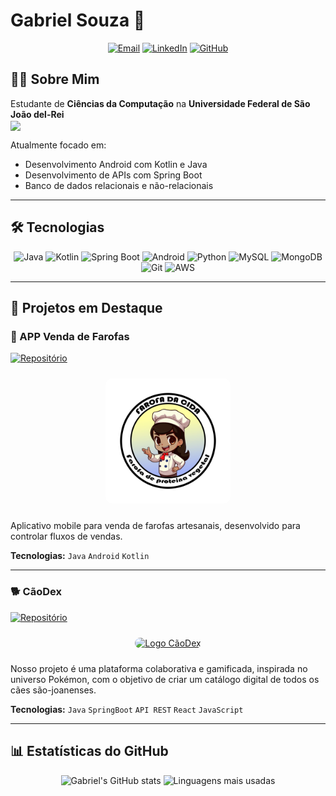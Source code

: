 # Gabriel Souza 👋

<div align="center">
  
[![Email](https://img.shields.io/badge/Email-gabrielsisou@gmail.com-red?style=for-the-badge&logo=gmail)](mailto:gabrielsisou@gmail.com)
[![LinkedIn](https://img.shields.io/badge/LinkedIn-GabrielSouza-blue?style=for-the-badge&logo=linkedin)](https://www.linkedin.com/in/gabriel-souza-563701347/)
[![GitHub](https://img.shields.io/badge/GitHub-Gabriel--Souza18-black?style=for-the-badge&logo=github)](https://github.com/Gabriel-Souza18)

</div>

## 👨‍🎓 Sobre Mim

Estudante de **Ciências da Computação** na **Universidade Federal de São João del-Rei**  
<img align="center" src="https://upload.wikimedia.org/wikipedia/commons/7/7d/Logo_ufsj.gif" height="64">

Atualmente focado em:
- Desenvolvimento Android com Kotlin e Java
- Desenvolvimento de APIs com Spring Boot
- Banco de dados relacionais e não-relacionais

---

## 🛠️ Tecnologias

<div align="center">
  <img src="https://img.shields.io/badge/Java-ED8B00?style=for-the-badge&logo=openjdk&logoColor=white" alt="Java">
  <img src="https://img.shields.io/badge/Kotlin-0095D5?style=for-the-badge&logo=kotlin&logoColor=white" alt="Kotlin">
  <img src="https://img.shields.io/badge/Spring_Boot-F2F4F9?style=for-the-badge&logo=spring-boot" alt="Spring Boot">
  <img src="https://img.shields.io/badge/Android-3DDC84?style=for-the-badge&logo=android&logoColor=white" alt="Android">
  <img src="https://img.shields.io/badge/Python-3776AB?style=for-the-badge&logo=python&logoColor=white" alt="Python">
  <img src="https://img.shields.io/badge/MySQL-00000F?style=for-the-badge&logo=mysql&logoColor=white" alt="MySQL">
  <img src="https://img.shields.io/badge/MongoDB-4EA94B?style=for-the-badge&logo=mongodb&logoColor=white" alt="MongoDB">
  <img src="https://img.shields.io/badge/Git-F05032?style=for-the-badge&logo=git&logoColor=white" alt="Git">
  <img src="https://img.shields.io/badge/Amazon_AWS-FF9900?style=for-the-badge&logo=amazonaws&logoColor=white" alt="AWS">
</div>

---

## 🚀 Projetos em Destaque

### 📱 APP Venda de Farofas
[![Repositório](https://img.shields.io/badge/GitHub-Repositório-black?style=for-the-flat&logo=github)](https://github.com/Gabriel-Souza18/FarofaCida)

<div align="center">
  <a href="https://github.com/Gabriel-Souza18/FarofaCida" target="_blank">
    <img src="https://github.com/Gabriel-Souza18/FarofaCida/blob/main/LogoFarofa.jpeg?raw=true" alt="Logo Farofa" width="200" style="border-radius: 10px; margin: 10px;">
  </a>
</div>

Aplicativo mobile para venda de farofas artesanais, desenvolvido para controlar fluxos de vendas.

**Tecnologias:** `Java` `Android` `Kotlin`

---

### 🐕 CãoDex
[![Repositório](https://img.shields.io/badge/GitHub-Repositório-black?style=for-the-flat&logo=github)](https://github.com/BraianMelo/Caodex-Trabalho_Engenharia_de_Software)

<div align="center">
  <a href="https://github.com/BraianMelo/Caodex-Trabalho_Engenharia_de_Software" target="_blank">
    <img src="https://github.com/BraianMelo/Caodex-Trabalho_Engenharia_de_Software/raw/main/Images/WhatsApp%20Image%202025-09-04%20at%2021.12.29.jpeg" alt="Logo CãoDex" width="200" style="border-radius: 10px; margin: 10px;">
  </a>
</div>

Nosso projeto é uma plataforma colaborativa e gamificada, inspirada no universo Pokémon, com o objetivo de criar um catálogo digital de todos os cães são-joanenses. 

**Tecnologias:** `Java` `SpringBoot` `API REST` `React` `JavaScript`

---

## 📊 Estatísticas do GitHub

<div align="center">
  
![Gabriel's GitHub stats](https://github-readme-stats.vercel.app/api?username=Gabriel-Souza18&show_icons=true&theme=dark&hide_border=true)
![Linguagens mais usadas](https://github-readme-stats.vercel.app/api/top-langs/?username=Gabriel-Souza18&layout=compact&theme=dark&hide_border=true)

</div>

